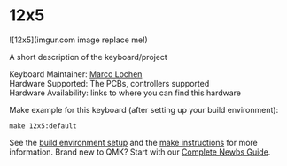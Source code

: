 # 12x5

![12x5](imgur.com image replace me!)

A short description of the keyboard/project

Keyboard Maintainer: [Marco Lochen](https://github.com/mlochen)  
Hardware Supported: The PCBs, controllers supported  
Hardware Availability: links to where you can find this hardware

Make example for this keyboard (after setting up your build environment):

    make 12x5:default

See the [build environment setup](https://docs.qmk.fm/#/getting_started_build_tools) and the [make instructions](https://docs.qmk.fm/#/getting_started_make_guide) for more information. Brand new to QMK? Start with our [Complete Newbs Guide](https://docs.qmk.fm/#/newbs).

